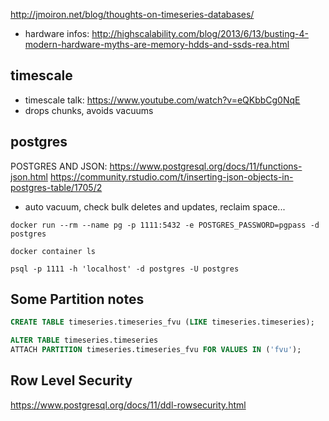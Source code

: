 http://jmoiron.net/blog/thoughts-on-timeseries-databases/


- hardware infos: http://highscalability.com/blog/2013/6/13/busting-4-modern-hardware-myths-are-memory-hdds-and-ssds-rea.html

## timescale

- timescale talk: https://www.youtube.com/watch?v=eQKbbCg0NqE
- drops chunks, avoids vacuums


## postgres 

POSTGRES AND JSON: https://www.postgresql.org/docs/11/functions-json.html
https://community.rstudio.com/t/inserting-json-objects-in-postgres-table/1705/2
- auto vacuum, check bulk deletes and updates, reclaim space...

```docker
docker run --rm --name pg -p 1111:5432 -e POSTGRES_PASSWORD=pgpass -d postgres

docker container ls

psql -p 1111 -h 'localhost' -d postgres -U postgres
```

## Some Partition notes


```sql
CREATE TABLE timeseries.timeseries_fvu (LIKE timeseries.timeseries);

ALTER TABLE timeseries.timeseries
ATTACH PARTITION timeseries.timeseries_fvu FOR VALUES IN ('fvu');
```


## Row Level Security

https://www.postgresql.org/docs/11/ddl-rowsecurity.html


